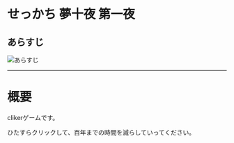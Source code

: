 # せっかち 夢十夜 第一夜

## あらすじ

![あらすじ](./doc/pic/synopsis.gif)

---

# 概要

clikerゲームです。

ひたすらクリックして、百年までの時間を減らしていってください。

